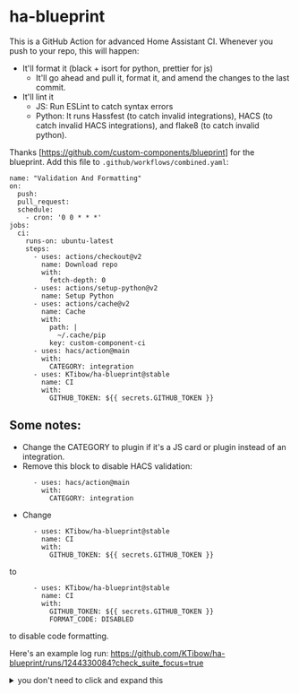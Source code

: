 # ha-blueprint
This is a GitHub Action for advanced Home Assistant CI. Whenever you push to your repo, this will happen:
- It'll format it (black + isort for python, prettier for js)
  - It'll go ahead and pull it, format it, and amend the changes to the last commit.
- It'll lint it
  - JS: Run ESLint to catch syntax errors
  - Python: It runs Hassfest (to catch invalid integrations), HACS (to catch invalid HACS integrations), and flake8 (to catch invalid python).

Thanks [https://github.com/custom-components/blueprint] for the blueprint.
Add this file to `.github/workflows/combined.yaml`:
```
name: "Validation And Formatting"
on:
  push:
  pull_request:
  schedule:
    - cron: '0 0 * * *'
jobs:
  ci:
    runs-on: ubuntu-latest
    steps:
      - uses: actions/checkout@v2
        name: Download repo
        with:
          fetch-depth: 0
      - uses: actions/setup-python@v2
        name: Setup Python
      - uses: actions/cache@v2
        name: Cache
        with:
          path: |
            ~/.cache/pip
          key: custom-component-ci
      - uses: hacs/action@main
        with:
          CATEGORY: integration
      - uses: KTibow/ha-blueprint@stable
        name: CI
        with:
          GITHUB_TOKEN: ${{ secrets.GITHUB_TOKEN }}
```
## Some notes:
- Change the CATEGORY to plugin if it's a JS card or plugin instead of an integration.
- Remove this block to disable HACS validation:
```
      - uses: hacs/action@main
        with:
          CATEGORY: integration
```
- Change
```
      - uses: KTibow/ha-blueprint@stable
        name: CI
        with:
          GITHUB_TOKEN: ${{ secrets.GITHUB_TOKEN }}
```
to
```
      - uses: KTibow/ha-blueprint@stable
        name: CI
        with:
          GITHUB_TOKEN: ${{ secrets.GITHUB_TOKEN }}
          FORMAT_CODE: DISABLED
```
to disable code formatting.

Here's an example log run: https://github.com/KTibow/ha-blueprint/runs/1244330084?check_suite_focus=true

<details><summary>you don't need to click and expand this</summary>

need a badge? no worries.  
https://img.shields.io/github/workflow/status/KTibow/ha-blueprint/Validation%20And%20Formatting?logoColor=white&label=way%20too%20much%20validation&logo=github-actions&style=flat-square&logoWidth=25&labelColor=black  
  
change `KTibow/ha-blueprint/Validation%20And%20Formatting` to the name of your repo and workflow.  
  
link back in markdown if you want.  

give me a thanks [here](https://saythanks.io/to/kendell.r%40outlook.com)  
  
give me a heart [here](https://community.home-assistant.io/t/235041?u=ktibow)  

or just give me a star  

i'm going to assume you've done that and thank you for letting me know that this is a worthwile thing.  

</details>
